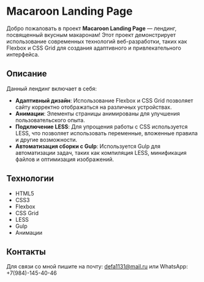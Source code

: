 # Macaroon Landing Page

Добро пожаловать в проект **Macaroon Landing Page** — лендинг, посвященный вкусным макаронам! Этот проект демонстрирует использование современных технологий веб-разработки, таких как Flexbox и CSS Grid для создания адаптивного и привлекательного интерфейса.

## Описание

Данный лендинг включает в себя:

- **Адаптивный дизайн**: Использование Flexbox и CSS Grid позволяет сайту корректно отображаться на различных устройствах.
- **Анимации**: Элементы страницы анимированы для улучшения пользовательского опыта.
- **Подключение LESS**: Для упрощения работы с CSS используется LESS, что позволяет использовать переменные, вложенные правила и другие возможности.
- **Автоматизация сборки с Gulp**: Используется Gulp для автоматизации задач, таких как компиляция LESS, минификация файлов и оптимизация изображений.

## Технологии

- HTML5
- CSS3
- Flexbox
- CSS Grid
- LESS
- Gulp
- Анимации

## Контакты

Для связи со мной пишите на почту: defa1131@mail.ru или WhatsApp: +7(984)-145-40-46
